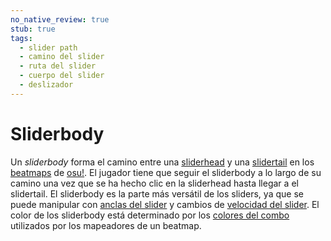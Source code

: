 ```yaml
---
no_native_review: true
stub: true
tags:
  - slider path
  - camino del slider
  - ruta del slider
  - cuerpo del slider
  - deslizador
---
```


# Sliderbody

Un *sliderbody* forma el camino entre una [sliderhead](/wiki/Hit_object/Sliderhead) y una [slidertail](/wiki/Hit_object/Slidertail) en los [beatmaps](/wiki/Beatmap) de [osu!](/wiki/Game_mode/osu!). El jugador tiene que seguir el sliderbody a lo largo de su camino una vez que se ha hecho clic en la sliderhead hasta llegar a el slidertail. El sliderbody es la parte más versátil de los sliders, ya que se puede manipular con [anclas del slider](/wiki/Hit_object/Slider_anchor) y cambios de [velocidad del slider](/wiki/Hit_object/Slider_velocity). El color de los sliderbody está determinado por los [colores del combo](/wiki/Beatmapping/Combo_colour) utilizados por los mapeadores de un beatmap.
